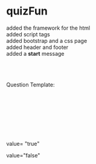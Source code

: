 # quizFun


added the framework for the html<br>
added script tags<br>
added bootstrap and a css page<br>
added header and footer<br>
added a **start** message<br>



<br><br><br> Question Template: <br>

 <div id="" class="card-body align-items-center text-center">
            <h5 class="card-title"></h5>
            <a id="" class="btn btn-primary"></a>
            <br><br>
            <a id="" class="btn btn-primary"></a>
            <br><br>
            <a id="" class="btn btn-primary"></a>
            <br><br>
            <a id="" class="btn btn-primary"></a>
</div>

value= "true"

value="false"